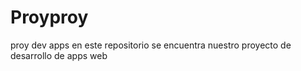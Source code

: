 # Proyproy
proy dev apps
 en este repositorio se encuentra nuestro proyecto de desarrollo de apps web
